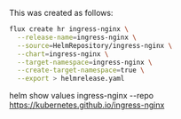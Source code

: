 This was created as follows:

```sh
flux create hr ingress-nginx \
  --release-name=ingress-nginx \
  --source=HelmRepository/ingress-nginx \
  --chart=ingress-nginx \
  --target-namespace=ingress-nginx \
  --create-target-namespace=true \
  --export > helmrelease.yaml
```


helm show values ingress-nginx --repo https://kubernetes.github.io/ingress-nginx